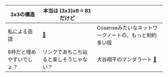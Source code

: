 | 3x3の構造 | 本当は (3x3)x9 = 81 だけど | | 
| --- | --- | --- | 
| 私による造語 | [📍](index.md) | Cosenseみたいなネットワークノートの、もっと制約多い版 | 
| 8枠だと埋めやすいでしょ？ | リンクであちこち辿ると楽しそうじゃない？ | 大谷翔平のマンダラート [🔗](https://www.kaonavi.jp/dictionary/otanishohei_mokuhyosetteisheet/) | 
